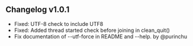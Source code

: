 ## Changelog v1.0.1

* Fixed: UTF-8 check to include UTF8
* Fixed: Added thread started check before joining in clean_quit()
* Fix documentation of --utf-force in README and --help. by @purinchu
